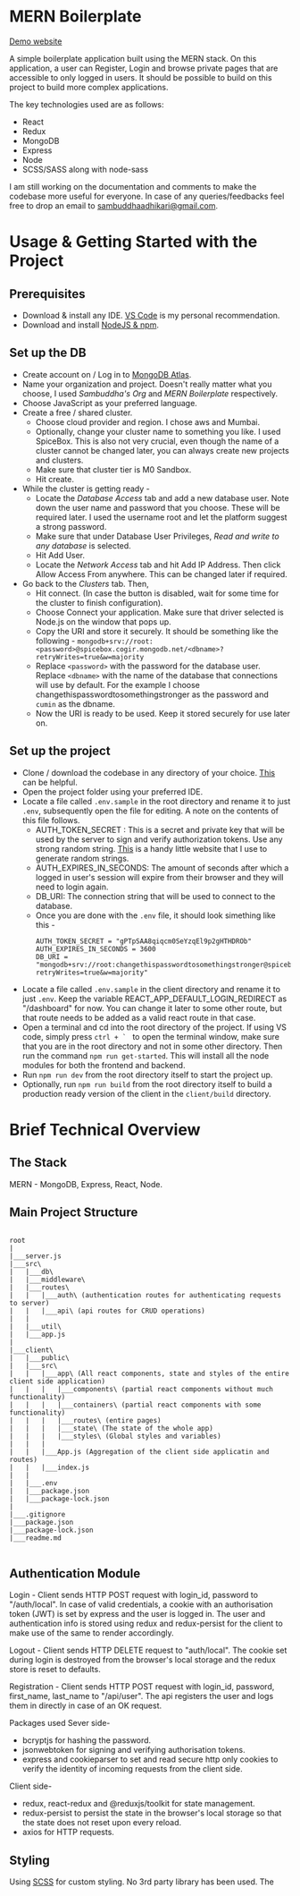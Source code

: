 # MERN Boilerplate
[Demo website](https://simple-mern-boilerplate.herokuapp.com/)

A simple boilerplate application built using the MERN stack. On this application, a user can Register, Login and browse private pages that are accessible to only logged in users. It should be possible to build on this project to build more complex applications.

The key technologies used are as follows:
* React
* Redux
* MongoDB
* Express
* Node
* SCSS/SASS along with node-sass

I am still working on the documentation and comments to make the codebase more useful for everyone. In case of any queries/feedbacks feel free to drop an email to sambuddhaadhikari@gmail.com. 

# Usage & Getting Started with the Project
## Prerequisites
* Download & install any IDE. [VS Code](https://code.visualstudio.com/download) is my personal recommendation.
* Download and install [NodeJS & npm](https://nodejs.org/en/download/).

## Set up the DB
* Create account on / Log in to [MongoDB Atlas](https://www.mongodb.com/cloud/atlas).
* Name your organization and project. Doesn't really matter what you choose, I used *Sambuddha's Org* and *MERN Boilerplate* respectively.
* Choose JavaScript as your preferred language.
* Create a free / shared cluster.
  * Choose cloud provider and region. I chose aws and Mumbai.
  * Optionally, change your cluster name to something you like. I used SpiceBox. This is also not very crucial, even though the name of a cluster cannot be changed later, you can always create new projects and clusters.
  * Make sure that cluster tier is M0 Sandbox.
  * Hit create.
* While the cluster is getting ready -
  * Locate the *Database Access* tab and add a new database user. Note down the user name and password that you choose. These will be required later. I used the username root and let the platform suggest a strong password.
  * Make sure that under Database User Privileges, *Read and write to any database* is selected.
  * Hit Add User.
  * Locate the *Network Access* tab and hit Add IP Address. Then click Allow Access From anywhere. This can be changed later if required.
* Go back to the *Clusters* tab. Then,
  * Hit connect. (In case the button is disabled, wait for some time for the cluster to finish configuration).
  * Choose Connect your application. Make sure that driver selected is Node.js on the window that pops up.
  * Copy the URI and store it securely. It should be something like the following - `mongodb+srv://root:<password>@spicebox.cogir.mongodb.net/<dbname>?retryWrites=true&w=majority`
  * Replace `<password>` with the password for the database user. Replace `<dbname>` with the name of the database that connections will use by default. For the example I choose changethispasswordtosomethingstronger as the password and `cumin` as the dbname.
  * Now the URI is ready to be used. Keep it stored securely for use later on.




## Set up the project
* Clone / download the codebase in any directory of your choice. [This](https://docs.github.com/en/free-pro-team@latest/github/creating-cloning-and-archiving-repositories/cloning-a-repository) can be helpful.
* Open the project folder using your preferred IDE.
* Locate a file called `.env.sample` in the root directory and rename it to just `.env`, subsequently open the file for editing. A note on the contents of this file follows.
  * AUTH_TOKEN_SECRET : This is a secret and private key that will be used by the server to sign and verify authorization tokens. Use any strong random string. [This](https://randomkeygen.com/) is a handy little website that I use to generate random strings.
  * AUTH_EXPIRES_IN_SECONDS: The amount of seconds after which a logged in user's session will expire from their browser and they will need to login again.
  * DB_URI: The connection string that will be used to connect to the database.
  * Once you are done with the `.env` file, it should look simething like this - 
      ```
      AUTH_TOKEN_SECRET = "gPTpSAA8qiqcm0SeYzqEl9p2gHTHDROb"
      AUTH_EXPIRES_IN_SECONDS = 3600
      DB_URI = "mongodb+srv://root:changethispasswordtosomethingstronger@spicebox.cogir.mongodb.net/cumin?retryWrites=true&w=majority"
      ```
* Locate a file called  `.env.sample` in the client directory and rename it to just `.env`. Keep the variable REACT_APP_DEFAULT_LOGIN_REDIRECT as "/dashboard" for now. You can change it later to some other route, but that route needs to be added as a valid react route in that case.
* Open a terminal and cd into the root directory of the project. If using VS code, simply press ``ctrl + ` `` to open the terminal window, make sure that you are in the root directory and not in some other directory. Then run the command `npm run get-started`. This will install all the node modules for both the frontend and backend.
* Run `npm run dev` from the root directory itself to start the project up.
* Optionally, run `npm run build` from the root directory itself to build a production ready version of the client in the `client/build` directory.

# Brief Technical Overview
## The Stack
MERN - MongoDB, Express, React, Node.

## Main Project Structure
```

root
|
|___server.js
|___src\
|   |___db\
|   |___middleware\
|   |___routes\
|   |   |___auth\ (authentication routes for authenticating requests to server)
|   |   |___api\ (api routes for CRUD operations)
|   |   
|   |___util\
|   |___app.js
|
|___client\
|   |___public\
|   |___src\
|   |   |___app\ (All react components, state and styles of the entire client side application)
|   |   |   |___components\ (partial react components without much functionality)
|   |   |   |___containers\ (partial react components with some functionality)
|   |   |   |___routes\ (entire pages)
|   |   |   |___state\ (The state of the whole app)
|   |   |   |___styles\ (Global styles and variables)
|   |   |   
|   |   |___App.js (Aggregation of the client side applicatin and routes)
|   |   |___index.js
|   |   
|   |___.env
|   |___package.json
|   |___package-lock.json
|   
|___.gitignore
|___package.json
|___package-lock.json
|___readme.md


```

## Authentication Module
Login - Client sends HTTP POST request with login_id, password to "/auth/local". In case of valid credentials, a cookie with an authorisation token (JWT) is set by express and the user is logged in. The user and authentication info is stored using redux and redux-persist for the client to make use of the same to render accordingly.

Logout - Client sends HTTP DELETE request to "auth/local". The cookie set during login is destroyed from the browser's local storage and the redux store is reset to defaults.

Registration - Client sends HTTP POST request with login_id, password, first_name, last_name to "/api/user". The api registers the user and logs them in directly in case of an OK request.

Packages used
Sever side-
* bcryptjs for hashing the password.
* jsonwebtoken for signing and verifying authorisation tokens.
* express and cookieparser to set and read secure http only cookies to verify the identity of incoming requests from the client side.

Client side-
* redux, react-redux and @reduxjs/toolkit for state management.
* redux-persist to persist the state in the browser's local storage so that the state does  not reset upon every reload.
* axios for HTTP requests.

## Styling
Using [SCSS](https://sass-lang.com/) for custom styling. No 3rd party library has been used. The 

